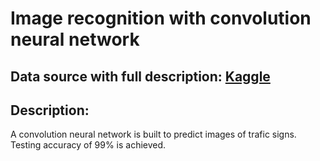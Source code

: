 # Image recognition with convolution neural network
## Data source with full description: [Kaggle](https://www.kaggle.com/valentynsichkar/traffic-signs-preprocessed)
## Description:
 A convolution neural network is built to predict images of trafic signs. Testing accuracy of 99% is achieved.

